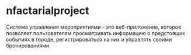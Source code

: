 # nfactarialproject
Система управления мероприятиями - это веб-приложение, которое позволяет пользователям просматривать информацию о предстоящих событиях в городе, регистрироваться на них и управлять своими бронированиями.
